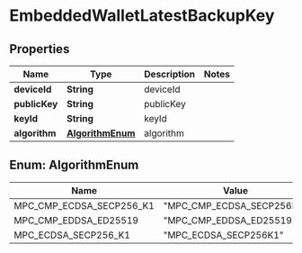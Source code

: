 

# EmbeddedWalletLatestBackupKey


## Properties

| Name | Type | Description | Notes |
|------------ | ------------- | ------------- | -------------|
|**deviceId** | **String** | deviceId |  |
|**publicKey** | **String** | publicKey |  |
|**keyId** | **String** | keyId |  |
|**algorithm** | [**AlgorithmEnum**](#AlgorithmEnum) | algorithm |  |



## Enum: AlgorithmEnum

| Name | Value |
|---- | -----|
| MPC_CMP_ECDSA_SECP256_K1 | &quot;MPC_CMP_ECDSA_SECP256K1&quot; |
| MPC_CMP_EDDSA_ED25519 | &quot;MPC_CMP_EDDSA_ED25519&quot; |
| MPC_ECDSA_SECP256_K1 | &quot;MPC_ECDSA_SECP256K1&quot; |



